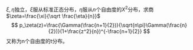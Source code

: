 $\xi, \eta$独立，$\xi$服从标准正态分布，$\eta$服从$n$个自由度的$X^2$分布，求商$\zeta=\frac{\xi}{\sqrt \frac{\eta}{n}}$
$$
p_\zeta(z)=\frac{\Gamma(\frac{n+1}{2})}{\sqrt{n\pi}\Gamma(\frac{n}{2})}(1+\frac{z^2}{n})^{-\frac{n+1}{2}}
$$
又称为n个自由度的t分布。